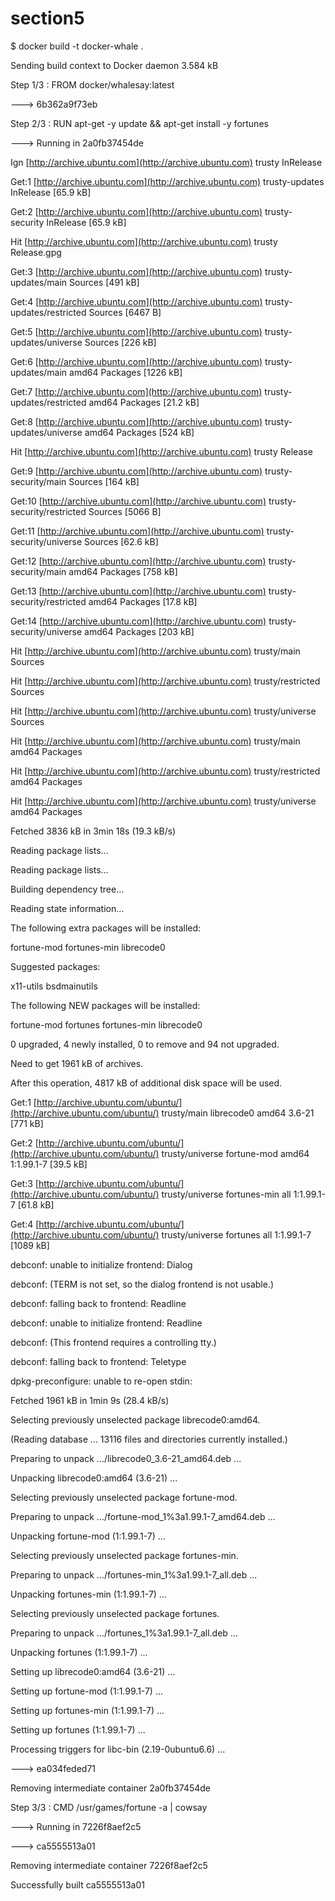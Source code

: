 # section5


 $ docker build -t docker-whale .

Sending build context to Docker daemon 3.584 kB

Step 1/3 : FROM docker/whalesay:latest

---&gt; 6b362a9f73eb

Step 2/3 : RUN apt-get -y update && apt-get install -y fortunes

---&gt; Running in 2a0fb37454de

Ign [http://archive.ubuntu.com](http://archive.ubuntu.com) trusty InRelease

Get:1 [http://archive.ubuntu.com](http://archive.ubuntu.com) trusty-updates InRelease \[65.9 kB\]

Get:2 [http://archive.ubuntu.com](http://archive.ubuntu.com) trusty-security InRelease \[65.9 kB\]

Hit [http://archive.ubuntu.com](http://archive.ubuntu.com) trusty Release.gpg

Get:3 [http://archive.ubuntu.com](http://archive.ubuntu.com) trusty-updates/main Sources \[491 kB\]

Get:4 [http://archive.ubuntu.com](http://archive.ubuntu.com) trusty-updates/restricted Sources \[6467 B\]

Get:5 [http://archive.ubuntu.com](http://archive.ubuntu.com) trusty-updates/universe Sources \[226 kB\]

Get:6 [http://archive.ubuntu.com](http://archive.ubuntu.com) trusty-updates/main amd64 Packages \[1226 kB\]

Get:7 [http://archive.ubuntu.com](http://archive.ubuntu.com) trusty-updates/restricted amd64 Packages \[21.2 kB\]

Get:8 [http://archive.ubuntu.com](http://archive.ubuntu.com) trusty-updates/universe amd64 Packages \[524 kB\]

Hit [http://archive.ubuntu.com](http://archive.ubuntu.com) trusty Release

Get:9 [http://archive.ubuntu.com](http://archive.ubuntu.com) trusty-security/main Sources \[164 kB\]

Get:10 [http://archive.ubuntu.com](http://archive.ubuntu.com) trusty-security/restricted Sources \[5066 B\]

Get:11 [http://archive.ubuntu.com](http://archive.ubuntu.com) trusty-security/universe Sources \[62.6 kB\]

Get:12 [http://archive.ubuntu.com](http://archive.ubuntu.com) trusty-security/main amd64 Packages \[758 kB\]

Get:13 [http://archive.ubuntu.com](http://archive.ubuntu.com) trusty-security/restricted amd64 Packages \[17.8 kB\]

Get:14 [http://archive.ubuntu.com](http://archive.ubuntu.com) trusty-security/universe amd64 Packages \[203 kB\]

Hit [http://archive.ubuntu.com](http://archive.ubuntu.com) trusty/main Sources

Hit [http://archive.ubuntu.com](http://archive.ubuntu.com) trusty/restricted Sources

Hit [http://archive.ubuntu.com](http://archive.ubuntu.com) trusty/universe Sources

Hit [http://archive.ubuntu.com](http://archive.ubuntu.com) trusty/main amd64 Packages

Hit [http://archive.ubuntu.com](http://archive.ubuntu.com) trusty/restricted amd64 Packages

Hit [http://archive.ubuntu.com](http://archive.ubuntu.com) trusty/universe amd64 Packages

Fetched 3836 kB in 3min 18s \(19.3 kB/s\)

Reading package lists...

Reading package lists...

Building dependency tree...

Reading state information...

The following extra packages will be installed:

fortune-mod fortunes-min librecode0

Suggested packages:

x11-utils bsdmainutils

The following NEW packages will be installed:

fortune-mod fortunes fortunes-min librecode0

0 upgraded, 4 newly installed, 0 to remove and 94 not upgraded.

Need to get 1961 kB of archives.

After this operation, 4817 kB of additional disk space will be used.

Get:1 [http://archive.ubuntu.com/ubuntu/](http://archive.ubuntu.com/ubuntu/) trusty/main librecode0 amd64 3.6-21 \[771 kB\]

Get:2 [http://archive.ubuntu.com/ubuntu/](http://archive.ubuntu.com/ubuntu/) trusty/universe fortune-mod amd64 1:1.99.1-7 \[39.5 kB\]

Get:3 [http://archive.ubuntu.com/ubuntu/](http://archive.ubuntu.com/ubuntu/) trusty/universe fortunes-min all 1:1.99.1-7 \[61.8 kB\]

Get:4 [http://archive.ubuntu.com/ubuntu/](http://archive.ubuntu.com/ubuntu/) trusty/universe fortunes all 1:1.99.1-7 \[1089 kB\]

debconf: unable to initialize frontend: Dialog

debconf: \(TERM is not set, so the dialog frontend is not usable.\)

debconf: falling back to frontend: Readline

debconf: unable to initialize frontend: Readline

debconf: \(This frontend requires a controlling tty.\)

debconf: falling back to frontend: Teletype

dpkg-preconfigure: unable to re-open stdin:

Fetched 1961 kB in 1min 9s \(28.4 kB/s\)

Selecting previously unselected package librecode0:amd64.

\(Reading database ... 13116 files and directories currently installed.\)

Preparing to unpack .../librecode0\_3.6-21\_amd64.deb ...

Unpacking librecode0:amd64 \(3.6-21\) ...

Selecting previously unselected package fortune-mod.

Preparing to unpack .../fortune-mod\_1%3a1.99.1-7\_amd64.deb ...

Unpacking fortune-mod \(1:1.99.1-7\) ...

Selecting previously unselected package fortunes-min.

Preparing to unpack .../fortunes-min\_1%3a1.99.1-7\_all.deb ...

Unpacking fortunes-min \(1:1.99.1-7\) ...

Selecting previously unselected package fortunes.

Preparing to unpack .../fortunes\_1%3a1.99.1-7\_all.deb ...

Unpacking fortunes \(1:1.99.1-7\) ...

Setting up librecode0:amd64 \(3.6-21\) ...

Setting up fortune-mod \(1:1.99.1-7\) ...

Setting up fortunes-min \(1:1.99.1-7\) ...

Setting up fortunes \(1:1.99.1-7\) ...

Processing triggers for libc-bin \(2.19-0ubuntu6.6\) ...

---&gt; ea034feded71

Removing intermediate container 2a0fb37454de

Step 3/3 : CMD /usr/games/fortune -a \| cowsay

---&gt; Running in 7226f8aef2c5

---&gt; ca5555513a01

Removing intermediate container 7226f8aef2c5

Successfully built ca5555513a01
